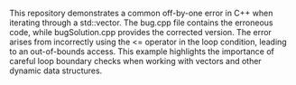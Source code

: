 This repository demonstrates a common off-by-one error in C++ when iterating through a std::vector.  The bug.cpp file contains the erroneous code, while bugSolution.cpp provides the corrected version.  The error arises from incorrectly using the <= operator in the loop condition, leading to an out-of-bounds access.  This example highlights the importance of careful loop boundary checks when working with vectors and other dynamic data structures.